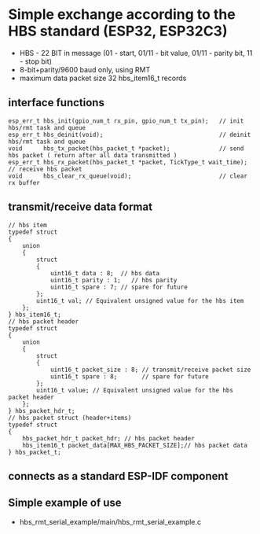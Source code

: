 # Simple exchange according to the HBS standard (ESP32, ESP32C3)
  - HBS - 22 BIT in message (01 - start, 01/11 - bit value, 01/11 - parity bit, 11 - stop bit)
  - 8-bit+parity/9600 baud only, using RMT 
  - maximum data packet size 32 hbs_item16_t records
## interface functions
```
esp_err_t hbs_init(gpio_num_t rx_pin, gpio_num_t tx_pin);   // init hbs/rmt task and queue
esp_err_t hbs_deinit(void);                                 // deinit hbs/rmt task and queue
void      hbs_tx_packet(hbs_packet_t *packet);              // send hbs packet ( return after all data transmitted )
esp_err_t hbs_rx_packet(hbs_packet_t *packet, TickType_t wait_time); // receive hbs packet
void      hbs_clear_rx_queue(void);                         // clear rx buffer
```
## transmit/receive data format
```
// hbs item
typedef struct
{
    union
    {
        struct
        {
            uint16_t data : 8;  // hbs data 
            uint16_t parity : 1;   // hbs parity  
            uint16_t spare : 7; // spare for future
        };
        uint16_t val; // Equivalent unsigned value for the hbs item 
    };
} hbs_item16_t;
// hbs packet header
typedef struct 
{
    union
    {
        struct
        {
            uint16_t packet_size : 8; // transmit/receive packet size
            uint16_t spare : 8;       // spare for future  
        };
        uint16_t value; // Equivalent unsigned value for the hbs packet header
    };
} hbs_packet_hdr_t;
// hbs packet struct (header+items)
typedef struct
{
    hbs_packet_hdr_t packet_hdr; // hbs packet header
    hbs_item16_t packet_data[MAX_HBS_PACKET_SIZE];// hbs packet data
} hbs_packet_t;
```
## connects as a standard ESP-IDF component
## Simple example of use
  - hbs_rmt_serial_example/main/hbs_rmt_serial_example.c
